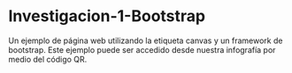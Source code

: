 # Investigacion-1-Bootstrap
Un ejemplo de página web utilizando la etiqueta canvas y un framework de
bootstrap. Este ejemplo puede ser accedido desde nuestra infografía por medio del
código QR.
